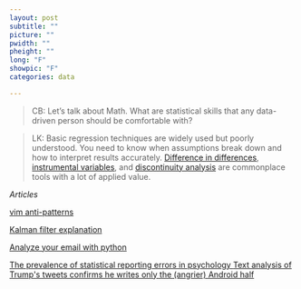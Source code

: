 ```yaml
---
layout: post
subtitle: ""
picture: ""
pwidth: ""
pheight: ""
long: "F"
showpic: "F"
categories: data

---
```


> CB: Let’s talk about Math. What are statistical skills that any data-driven person should be comfortable with?

> LK: Basic regression techniques are widely used but poorly understood. You need
to know when assumptions break down and how to interpret results accurately. [Difference in differences](http://en.wikipedia.org/wiki/Difference_in_differences), [instrumental variables](http://en.wikipedia.org/wiki/Instrumental_variable), and [discontinuity analysis](http://en.wikipedia.org/wiki/Regression_discontinuity_design)
are commonplace tools with a lot of applied value.

*Articles*

[vim anti-patterns](https://sanctum.geek.nz/arabesque/vim-anti-patterns/)

[Kalman filter explanation](https://www.cl.cam.ac.uk/~rmf25/papers/Understanding%20the%20Basis%20of%20the%20Kalman%20Filter.pdf)

[Analyze your email with python](http://moderndata.plot.ly/analyze-your-gmail-inbox-in-ipython-notebook/)

[The prevalence of statistical reporting errors in psychology ](https://mbnuijten.com/statcheck/)
[Text analysis of Trump's tweets confirms he writes only the (angrier) Android half](http://varianceexplained.org/r/trump-tweets/)
